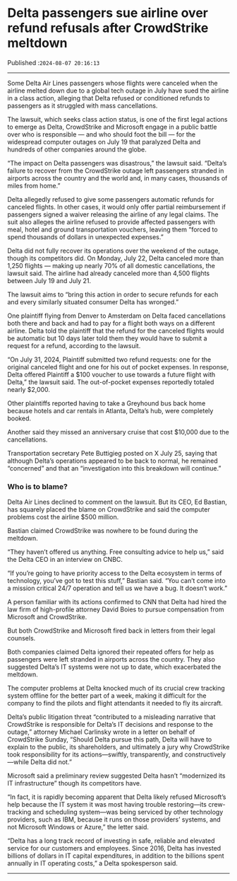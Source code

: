 # Delta passengers sue airline over refund refusals after CrowdStrike meltdown

Published :`2024-08-07 20:16:13`

---

Some Delta Air Lines passengers whose flights were canceled when the airline melted down due to a global tech outage in July have sued the airline in a class action, alleging that Delta refused or conditioned refunds to passengers as it struggled with mass cancellations.

The lawsuit, which seeks class action status, is one of the first legal actions to emerge as Delta, CrowdStrike and Microsoft engage in a public battle over who is responsible — and who should foot the bill — for the widespread computer outages on July 19 that paralyzed Delta and hundreds of other companies around the globe.

“The impact on Delta passengers was disastrous,” the lawsuit said. “Delta’s failure to recover from the CrowdStrike outage left passengers stranded in airports across the country and the world and, in many cases, thousands of miles from home.”

Delta allegedly refused to give some passengers automatic refunds for canceled flights. In other cases, it would only offer partial reimbursement if passengers signed a waiver releasing the airline of any legal claims. The suit also alleges the airline refused to provide affected passengers with meal, hotel and ground transportation vouchers, leaving them “forced to spend thousands of dollars in unexpected expenses.”

Delta did not fully recover its operations over the weekend of the outage, though its competitors did. On Monday, July 22, Delta canceled more than 1,250 flights — making up nearly 70% of all domestic cancellations, the lawsuit said. The airline had already canceled more than 4,500 flights between July 19 and July 21.

The lawsuit aims to “bring this action in order to secure refunds for each and every similarly situated consumer Delta has wronged.”

One plaintiff flying from Denver to Amsterdam on Delta faced cancellations both there and back and had to pay for a flight both ways on a different airline. Delta told the plaintiff that the refund for the canceled flights would be automatic but 10 days later told them they would have to submit a request for a refund, according to the lawsuit.

“On July 31, 2024, Plaintiff submitted two refund requests: one for the original canceled flight and one for his out of pocket expenses. In response, Delta offered Plaintiff a $100 voucher to use towards a future flight with Delta,” the lawsuit said. The out-of-pocket expenses reportedly totaled nearly $2,000.

Other plaintiffs reported having to take a Greyhound bus back home because hotels and car rentals in Atlanta, Delta’s hub, were completely booked.

Another said they missed an anniversary cruise that cost $10,000 due to the cancellations.

Transportation secretary Pete Buttigieg posted on X July 25, saying that although Delta’s operations appeared to be back to normal, he remained “concerned” and that an “investigation into this breakdown will continue.”

### Who is to blame?

Delta Air Lines declined to comment on the lawsuit. But its CEO, Ed Bastian, has squarely placed the blame on CrowdStrike and said the computer problems cost the airline $500 million.

Bastian claimed CrowdStrike was nowhere to be found during the meltdown.

“They haven’t offered us anything. Free consulting advice to help us,” said the Delta CEO in an interview on CNBC.

“If you’re going to have priority access to the Delta ecosystem in terms of technology, you’ve got to test this stuff,” Bastian said. “You can’t come into a mission critical 24/7 operation and tell us we have a bug. It doesn’t work.”

A person familiar with its actions confirmed to CNN that Delta had hired the law firm of high-profile attorney David Boies to pursue compensation from Microsoft and CrowdStrike.

But both CrowdStrike and Microsoft fired back in letters from their legal counsels.

Both companies claimed Delta ignored their repeated offers for help as passengers were left stranded in airports across the country. They also suggested Delta’s IT systems were not up to date, which exacerbated the meltdown.

The computer problems at Delta knocked much of its crucial crew tracking system offline for the better part of a week, making it difficult for the company to find the pilots and flight attendants it needed to fly its aircraft.

Delta’s public litigation threat “contributed to a misleading narrative that CrowdStrike is responsible for Delta’s IT decisions and response to the outage,” attorney Michael Carlinsky wrote in a letter on behalf of CrowdStrike Sunday, “Should Delta pursue this path, Delta will have to explain to the public, its shareholders, and ultimately a jury why CrowdStrike took responsibility for its actions—swiftly, transparently, and constructively—while Delta did not.”

Microsoft said a preliminary review suggested Delta hasn’t “modernized its IT infrastructure” though its competitors have.

“In fact, it is rapidly becoming apparent that Delta likely refused Microsoft’s help because the IT system it was most having trouble restoring—its crew-tracking and scheduling system—was being serviced by other technology providers, such as IBM, because it runs on those providers’ systems, and not Microsoft Windows or Azure,” the letter said.

“Delta has a long track record of investing in safe, reliable and elevated service for our customers and employees. Since 2016, Delta has invested billions of dollars in IT capital expenditures, in addition to the billions spent annually in IT operating costs,” a Delta spokesperson said.

---

